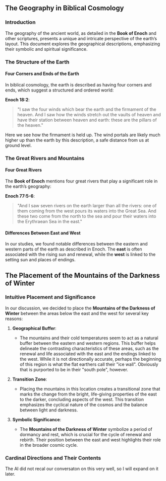 ## The Geography in Biblical Cosmology

### Introduction

The geography of the ancient world, as detailed in the **Book of Enoch** and other scriptures, presents a unique and intricate perspective of the earth’s layout. This document explores the geographical descriptions, emphasizing their symbolic and spiritual significance.

### The Structure of the Earth

#### Four Corners and Ends of the Earth

In biblical cosmology, the earth is described as having four corners and ends, which suggest a structured and ordered world:

**Enoch 18:2**:
> "I saw the four winds which bear the earth and the firmament of the heaven. And I saw how the winds stretch out the vaults of heaven and have their station between heaven and earth: these are the pillars of the heaven."

Here we see how the firmament is held up. The wind portals are likely much higher up than the earth by this description, a safe distance from us at ground level.

### The Great Rivers and Mountains

#### Four Great Rivers

The **Book of Enoch** mentions four great rivers that play a significant role in the earth’s geography:

**Enoch 77:5-6**:
> "And I saw seven rivers on the earth larger than all the rivers: one of them coming from the west pours its waters into the Great Sea. And these two come from the north to the sea and pour their waters into the Erythraean Sea in the east."


#### Differences Between East and West

In our studies, we found notable differences between the eastern and western parts of the earth as described in Enoch. The **east** is often associated with the rising sun and renewal, while the **west** is linked to the setting sun and places of endings.

## The Placement of the Mountains of the Darkness of Winter

### Intuitive Placement and Significance

In our discussion, we decided to place the **Mountains of the Darkness of Winter** between the areas below the east and the west for several key reasons:

1. **Geographical Buffer**:
   - The mountains and their cold temperatures seem to act as a natural buffer between the eastern and western regions. This buffer helps delineate the contrasting characteristics of these areas, such as the renewal and life associated with the east and the endings linked to the west. While it is not directionally accurate, perhaps the beginning of this region is what the flat earthers call their "ice wall". Obviously that is purported to be in their "south pole", however.

2. **Transition Zone**:
   - Placing the mountains in this location creates a transitional zone that marks the change from the bright, life-giving properties of the east to the darker, concluding aspects of the west. This transition emphasizes the cyclical nature of the cosmos and the balance between light and darkness.

3. **Symbolic Significance**:
   - The **Mountains of the Darkness of Winter** symbolize a period of dormancy and rest, which is crucial for the cycle of renewal and rebirth. Their position between the east and west highlights their role in the broader cosmic cycle.


### Cardinal Directions and Their Contents


The AI did not recal our conversaton on this very well, so I will expand on it later. 


